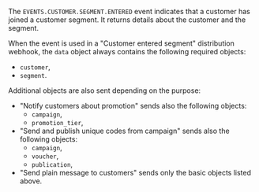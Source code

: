 The `EVENTS.CUSTOMER.SEGMENT.ENTERED` event indicates that a customer has joined a customer segment. It returns details about the customer and the segment.

When the event is used in a "Customer entered segment" distribution webhook, the `data` object always contains the following required objects:
- `customer`,
- `segment`.

Additional objects are also sent depending on the purpose:
- "Notify customers about promotion" sends also the following objects:
  - `campaign`,
  - `promotion_tier`,
- "Send and publish unique codes from campaign" sends also  the following objects:
  - `campaign`,
  - `voucher`,
  - `publication`,
- "Send plain message to customers" sends only the basic objects listed above.